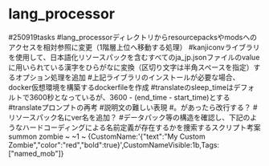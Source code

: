 # lang_processor

#250919tasks
#lang_processorディレクトリからresourcepacksやmodsへのアクセスを相対参照に変更（1階層上位へ移動する処理）
#kanjiconvライブラリを使用して、日本語化リソースパックを含むすべてのja_jp.jsonファイルのvalueに用いられている漢字をひらがなに変換（区切り文字は半角スペースを指定）するオプション処理を追加
#上記ライブラリのインストールが必要な場合、docker仮想環境を構築するdockerfileを作成
#translateのsleep_timeはデフォルトで3600秒となっているが、3600 - (end_time - start_time)とする
#translateプロンプトの再考
  #説明文の難しい表現
  #。があったら改行する？
#リソースパック名にver名を追加？
#データパック等の構造を確認し、下記のようなハードコーディングによる名前定義が存在するかを捜索するスクリプト考案
summon zombie ~ ~1 ~ {CustomName:'{"text":"My Custom Zombie","color":"red","bold":true}',CustomNameVisible:1b,Tags:["named_mob"]}
